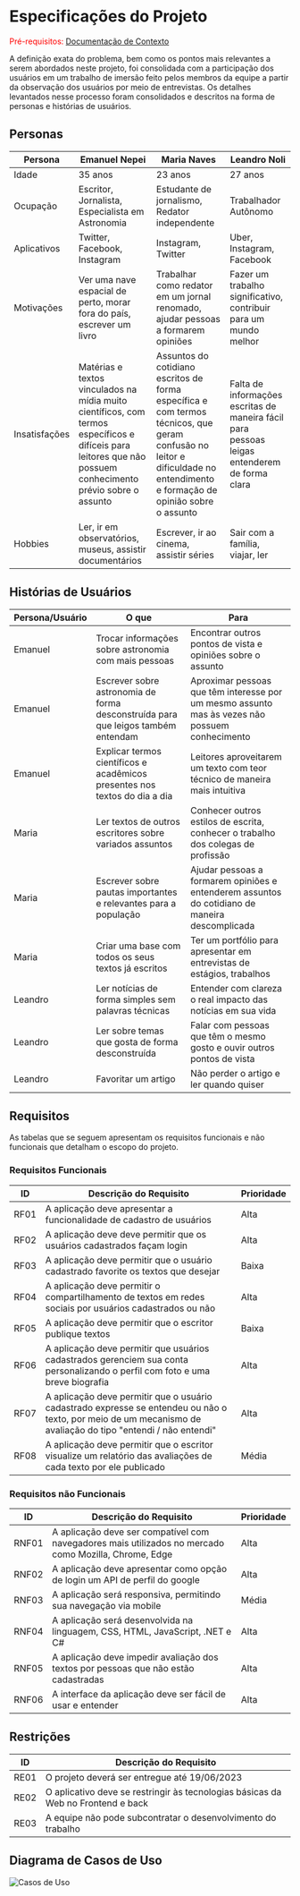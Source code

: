 # Especificações do Projeto

<span style="color:red">Pré-requisitos: <a href="1-Documentação de Contexto.md"> Documentação de Contexto</a></span>

A definição exata do problema, bem como os pontos mais relevantes a serem abordados neste projeto, foi consolidada com a participação dos usuários em um trabalho de imersão feito pelos membros da equipe a partir da observação dos usuários por meio de entrevistas. Os detalhes levantados nesse processo foram consolidados e descritos na forma de personas e histórias de usuários.


## Personas

| Persona  | Emanuel Nepei| Maria Naves | Leandro Noli |
| ------------- | ------------- | ------------- | ------------- |
| Idade  | 35 anos  | 23 anos | 27 anos |
| Ocupação  | Escritor, Jornalista, Especialista em Astronomia  | Estudante de jornalismo, Redator independente  | Trabalhador Autônomo |
| Aplicativos  | Twitter, Facebook, Instagram  | Instagram, Twitter  | Uber, Instagram, Facebook |
| Motivações  | Ver uma nave espacial de perto, morar fora do país, escrever um livro | Trabalhar como redator em um jornal renomado, ajudar pessoas a formarem opiniões | Fazer um trabalho significativo, contribuir para um mundo melhor |
| Insatisfações  | Matérias e textos vinculados na mídia muito científicos, com termos específicos e difíceis para leitores que não possuem conhecimento prévio sobre o assunto | Assuntos do cotidiano escritos de forma específica e com termos técnicos, que geram confusão no leitor e dificuldade no entendimento e formação de opinião sobre o assunto | Falta de informações escritas de maneira fácil para pessoas leigas entenderem de forma clara |
| Hobbies | Ler, ir em observatórios, museus, assistir documentários | Escrever, ir ao cinema, assistir séries | Sair com a família, viajar, ler |



## Histórias de Usuários

| Persona/Usuário | O que | Para |
| ------------- | ------------- | ------------- |
| Emanuel | Trocar informações sobre astronomia com mais pessoas | Encontrar outros pontos de vista e opiniões sobre o assunto |
| Emanuel | Escrever sobre astronomia de forma desconstruída para que leigos também entendam | Aproximar pessoas que têm interesse por um mesmo assunto mas às vezes não possuem conhecimento |
| Emanuel | Explicar termos científicos e acadêmicos presentes nos textos do dia a dia | Leitores aproveitarem um texto com teor técnico de maneira mais intuitiva |
| Maria | Ler textos de outros escritores sobre variados assuntos | Conhecer outros estilos de escrita, conhecer o trabalho dos colegas de profissão
| Maria | Escrever sobre pautas importantes e relevantes para a população | Ajudar pessoas a formarem opiniões e entenderem assuntos do cotidiano de maneira descomplicada
| Maria | Criar uma base com todos os seus textos já escritos | Ter um portfólio para apresentar em entrevistas de estágios, trabalhos
| Leandro | Ler notícias de forma simples sem palavras técnicas | Entender com clareza o real impacto das notícias em sua vida 
| Leandro | Ler sobre temas que gosta de forma desconstruída | Falar com pessoas que têm o mesmo gosto e ouvir outros pontos de vista
| Leandro | Favoritar um artigo | Não perder o artigo e ler quando quiser






## Requisitos

As tabelas que se seguem apresentam os requisitos funcionais e não funcionais que detalham o escopo do projeto.

### Requisitos Funcionais

| ID | Descrição do Requisito | Prioridade |
| ------------- | ------------- | ------------- |
| RF01 | A aplicação deve apresentar a funcionalidade de cadastro de usuários | Alta |
| RF02 | A aplicação deve deve permitir que os usuários cadastrados façam login | Alta |
| RF03 | A aplicação deve permitir que o usuário cadastrado favorite os textos que desejar  | Baixa |
| RF04 | A aplicação deve permitir o compartilhamento de textos em redes sociais por usuários cadastrados ou não | Alta | 
| RF05 | A aplicação deve permitir que o escritor publique textos  | Baixa |
| RF06 | A aplicação deve permitir que usuários cadastrados gerenciem sua conta personalizando o perfil com foto e uma breve biografia | Alta |
| RF07 | A aplicação deve permitir que o usuário cadastrado expresse se entendeu ou não o texto, por meio de um mecanismo de avaliação do tipo "entendi / não entendi"| Alta |
| RF08 | A aplicação deve permitir que o escritor visualize um relatório das avaliações de cada texto por ele publicado | Média |




### Requisitos não Funcionais
| ID | Descrição do Requisito | Prioridade |
| ------------- | ------------- | ------------- |
| RNF01 | A aplicação deve ser compatível com navegadores mais utilizados no mercado como Mozilla, Chrome, Edge | Alta |
| RNF02 | A aplicação deve apresentar como opção de login um API de perfil do google | Alta |
| RNF03 | A aplicação será responsiva, permitindo sua navegação via mobile | Média |
| RNF04 | A aplicação será desenvolvida na linguagem, CSS, HTML, JavaScript, .NET e C# | Alta |
| RNF05 | A aplicação deve impedir avaliação dos textos por pessoas que não estão cadastradas | Alta |
| RNF06 | A interface da aplicação deve ser fácil de usar e entender | Alta |




## Restrições
| ID | Descrição do Requisito |
| ------------- | ------------- |
| RE01 | O projeto deverá ser entregue até 19/06/2023 |
| RE02 | O aplicativo deve se restringir às tecnologias básicas da Web no Frontend e back |
| RE03 | A equipe não pode subcontratar o desenvolvimento do trabalho |




## Diagrama de Casos de Uso

![Casos de Uso](https://user-images.githubusercontent.com/114936348/230722422-21c1c664-dbf4-41bd-b58f-aa112570d736.jpg)



